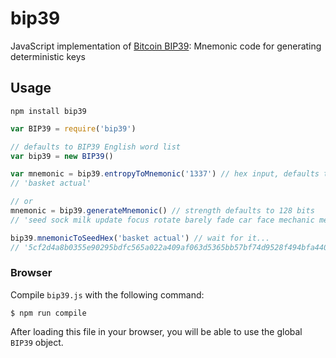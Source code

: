 bip39
=====

JavaScript implementation of [Bitcoin BIP39](https://github.com/bitcoin/bips/blob/master/bip-0039.mediawiki): Mnemonic code for generating deterministic keys

## Usage

`npm install bip39`

```javascript
var BIP39 = require('bip39')

// defaults to BIP39 English word list
var bip39 = new BIP39()

var mnemonic = bip39.entropyToMnemonic('1337') // hex input, defaults to BIP39 English word list
// 'basket actual'

// or
mnemonic = bip39.generateMnemonic() // strength defaults to 128 bits
// 'seed sock milk update focus rotate barely fade car face mechanic mercy'

bip39.mnemonicToSeedHex('basket actual') // wait for it...
// '5cf2d4a8b0355e90295bdfc565a022a409af063d5365bb57bf74d9528f494bfa4400f53d8349b80fdae44082d7f9541e1dba2b003bcfec9d0d53781ca676651f'
```

### Browser

Compile `bip39.js` with the following command:

    $ npm run compile

After loading this file in your browser, you will be able to use the global `BIP39` object.

